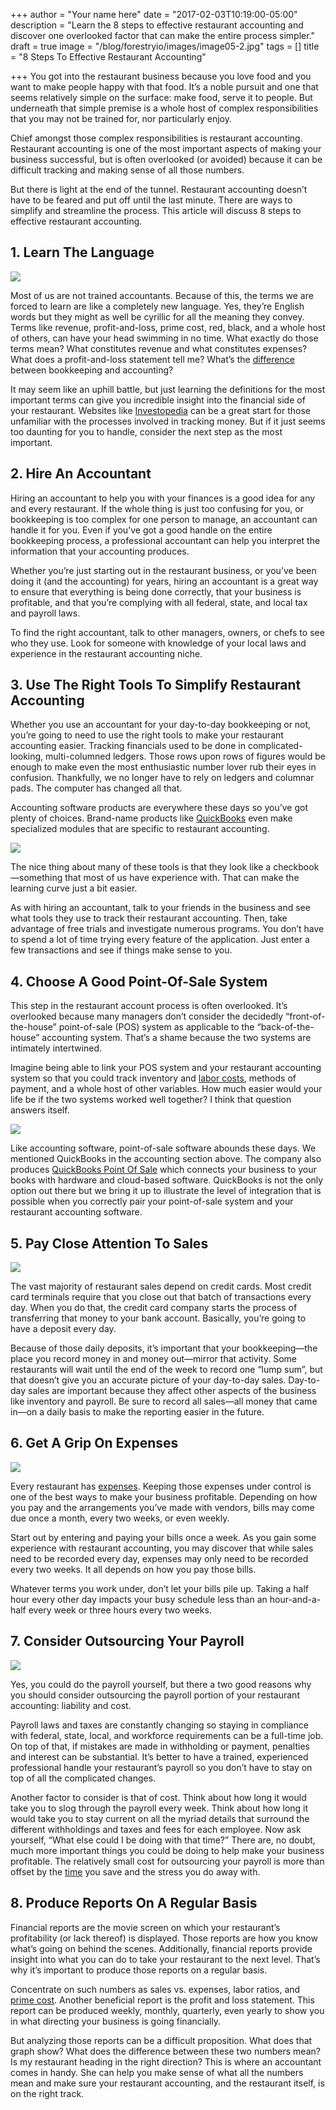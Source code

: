 +++
author = "Your name here"
date = "2017-02-03T10:19:00-05:00"
description = "Learn the 8 steps to effective restaurant accounting and discover one overlooked factor that can make the entire process simpler."
draft = true
image = "/blog/forestryio/images/image05-2.jpg"
tags = []
title = "8 Steps To Effective Restaurant Accounting"

+++
You got into the restaurant business because you love food and you want to make people happy with that food. It’s a noble pursuit and one that seems relatively simple on the surface: make food, serve it to people. But underneath that simple premise is a whole host of complex responsibilities that you may not be trained for, nor particularly enjoy.

Chief amongst those complex responsibilities is restaurant accounting. Restaurant accounting is one of the most important aspects of making your business successful, but is often overlooked (or avoided) because it can be difficult tracking and making sense of all those numbers.

But there is light at the end of the tunnel. Restaurant accounting doesn’t have to be feared and put off until the last minute. There are ways to simplify and streamline the process. This article will discuss 8 steps to effective restaurant accounting.

## 1\. Learn The Language

![](/blog/forestryio/images/image06.jpg)

Most of us are not trained accountants. Because of this, the terms we are forced to learn are like a completely new language. Yes, they’re English words but they might as well be cyrillic for all the meaning they convey. Terms like revenue, profit-and-loss, prime cost, red, black, and a whole host of others, can have your head swimming in no time. What exactly do those terms mean? What constitutes revenue and what constitutes expenses? What does a profit-and-loss statement tell me? What’s the [difference](http://smallbusiness.chron.com/similarities-differences-between-accounting-bookkeeping-59002.html) between bookkeeping and accounting?

It may seem like an uphill battle, but just learning the definitions for the most important terms can give you incredible insight into the financial side of your restaurant. Websites like [Investopedia](http://www.investopedia.com/university/accounting/) can be a great start for those unfamiliar with the processes involved in tracking money. But if it just seems too daunting for you to handle, consider the next step as the most important.

## 2\. Hire An Accountant

Hiring an accountant to help you with your finances is a good idea for any and every restaurant. If the whole thing is just too confusing for you, or bookkeeping is too complex for one person to manage, an accountant can handle it for you. Even if you’ve got a good handle on the entire bookkeeping process, a professional accountant can help you interpret the information that your accounting produces.

Whether you’re just starting out in the restaurant business, or you’ve been doing it (and the accounting) for years, hiring an accountant is a great way to ensure that everything is being done correctly, that your business is profitable, and that you’re complying with all federal, state, and local tax and payroll laws.

To find the right accountant, talk to other managers, owners, or chefs to see who they use. Look for someone with knowledge of your local laws and experience in the restaurant accounting niche.

## 3\. Use The Right Tools To Simplify Restaurant Accounting

Whether you use an accountant for your day-to-day bookkeeping or not, you’re going to need to use the right tools to make your restaurant accounting easier. Tracking financials used to be done in complicated-looking, multi-columned ledgers. Those rows upon rows of figures would be enough to make even the most enthusiastic number lover rub their eyes in confusion. Thankfully, we no longer have to rely on ledgers and columnar pads. The computer has changed all that.

Accounting software products are everywhere these days so you’ve got plenty of choices. Brand-name products like [QuickBooks](https://quickbooks.intuit.com/) even make specialized modules that are specific to restaurant accounting.

![](/blog/forestryio/images/image04-6.png)

The nice thing about many of these tools is that they look like a checkbook—something that most of us have experience with. That can make the learning curve just a bit easier.

As with hiring an accountant, talk to your friends in the business and see what tools they use to track their restaurant accounting. Then, take advantage of free trials and investigate numerous programs. You don’t have to spend a lot of time trying every feature of the application. Just enter a few transactions and see if things make sense to you.

## 4\. Choose A Good Point-Of-Sale System

This step in the restaurant account process is often overlooked. It’s overlooked because many managers don’t consider the decidedly “front-of-the-house” point-of-sale (POS) system as applicable to the “back-of-the-house” accounting system. That’s a shame because the two systems are intimately intertwined.

Imagine being able to link your POS system and your restaurant accounting system so that you could track inventory and [labor costs](https://getsling.com/blog/post/managing-millennials/), methods of payment, and a whole host of other variables. How much easier would your life be if the two systems worked well together? I think that question answers itself.

![](/blog/forestryio/images/image00-6.png)

Like accounting software, point-of-sale software abounds these days. We mentioned QuickBooks in the accounting section above. The company also produces [QuickBooks Point Of Sale](https://quickbooks.intuit.com/point-of-sale/) which connects your business to your books with hardware and cloud-based software. QuickBooks is not the only option out there but we bring it up to illustrate the level of integration that is possible when you correctly pair your point-of-sale system and your restaurant accounting software.

## 5\. Pay Close Attention To Sales

![](/blog/forestryio/images/restaurant%20accounting.jpg)

The vast majority of restaurant sales depend on credit cards. Most credit card terminals require that you close out that batch of transactions every day. When you do that, the credit card company starts the process of transferring that money to your bank account. Basically, you’re going to have a deposit every day.

Because of those daily deposits, it’s important that your bookkeeping—the place you record money in and money out—mirror that activity. Some restaurants will wait until the end of the week to record one “lump sum”, but that doesn’t give you an accurate picture of your day-to-day sales. Day-to-day sales are important because they affect other aspects of the business like inventory and payroll. Be sure to record all sales—all money that came in—on a daily basis to make the reporting easier in the future.

## 6\. Get A Grip On Expenses

![](/blog/forestryio/images/image02-8.jpg)

Every restaurant has [expenses](https://getsling.com/blog/post/restaurant-budget/). Keeping those expenses under control is one of the best ways to make your business profitable. Depending on how you pay and the arrangements you’ve made with vendors, bills may come due once a month, every two weeks, or even weekly.

Start out by entering and paying your bills once a week. As you gain some experience with restaurant accounting, you may discover that while sales need to be recorded every day, expenses may only need to be recorded every two weeks. It all depends on how you pay those bills.

Whatever terms you work under, don’t let your bills pile up. Taking a half hour every other day impacts your busy schedule less than an hour-and-a-half every week or three hours every two weeks.

## 7\. Consider Outsourcing Your Payroll

![](/blog/forestryio/images/image03-7.jpg)

Yes, you could do the payroll yourself, but there a two good reasons why you should consider outsourcing the payroll portion of your restaurant accounting: liability and cost.

Payroll laws and taxes are constantly changing so staying in compliance with federal, state, local, and workforce requirements can be a full-time job. On top of that, if mistakes are made in withholding or payment, penalties and interest can be substantial. It’s better to have a trained, experienced professional handle your restaurant’s payroll so you don’t have to stay on top of all the complicated changes.

Another factor to consider is that of cost. Think about how long it would take you to slog through the payroll every week. Think about how long it would take you to stay current on all the myriad details that surround the different withholdings and taxes and fees for each employee. Now ask yourself, “What else could I be doing with that time?” There are, no doubt, much more important things you could be doing to help make your business profitable. The relatively small cost for outsourcing your payroll is more than offset by the [time](https://getsling.com/blog/post/effective-leaders/) you save and the stress you do away with.

## 8\. Produce Reports On A Regular Basis

Financial reports are the movie screen on which your restaurant’s profitability (or lack thereof) is displayed. Those reports are how you know what’s going on behind the scenes. Additionally, financial reports provide insight into what you can do to take your restaurant to the next level. That’s why it’s important to produce those reports on a regular basis.

Concentrate on such numbers as sales vs. expenses, labor ratios, and [prime cost](https://www.whitehutchinson.com/leisure/articles/primetime.shtml). Another beneficial report is the profit and loss statement. This report can be produced weekly, monthly, quarterly, even yearly to show you in what directing your business is going financially.

But analyzing those reports can be a difficult proposition. What does that graph show? What does the difference between these two numbers mean? Is my restaurant heading in the right direction? This is where an accountant comes in handy. She can help you make sense of what all the numbers mean and make sure your restaurant accounting, and the restaurant itself, is on the right track.